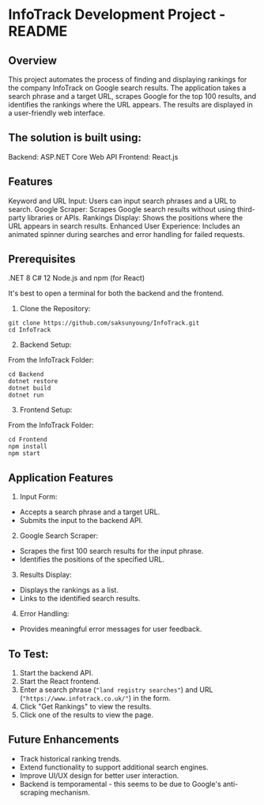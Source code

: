 # InfoTrack Development Project - README

## Overview

This project automates the process of finding and displaying rankings for the company InfoTrack on Google search results. The application takes a search phrase and a target URL, scrapes Google for the top 100 results, and identifies the rankings where the URL appears. The results are displayed in a user-friendly web interface.

## The solution is built using:

Backend: ASP.NET Core Web API
Frontend: React.js

## Features

Keyword and URL Input: Users can input search phrases and a URL to search.
Google Scraper: Scrapes Google search results without using third-party libraries or APIs.
Rankings Display: Shows the positions where the URL appears in search results.
Enhanced User Experience: Includes an animated spinner during searches and error handling for failed requests.

## Prerequisites

.NET 8
C# 12
Node.js and npm (for React)

It's best to open a terminal for both the backend and the frontend.

1. Clone the Repository:

```
git clone https://github.com/saksunyoung/InfoTrack.git
cd InfoTrack
```

2. Backend Setup:
   
From the InfoTrack Folder:

```
cd Backend
dotnet restore
dotnet build
dotnet run
```

3. Frontend Setup:
   
From the InfoTrack Folder:

```
cd Frontend
npm install
npm start
```

## Application Features

1. Input Form:

- Accepts a search phrase and a target URL.
- Submits the input to the backend API.

2. Google Search Scraper:

- Scrapes the first 100 search results for the input phrase.
- Identifies the positions of the specified URL.

3. Results Display:

- Displays the rankings as a list.
- Links to the identified search results.

4. Error Handling:

- Provides meaningful error messages for user feedback.

## To Test:

1. Start the backend API.
2. Start the React frontend.
3. Enter a search phrase (`"land registry searches"`) and URL (`"https://www.infotrack.co.uk/"`) in the form.
4. Click "Get Rankings" to view the results.
5. Click one of the results to view the page.

## Future Enhancements

- Track historical ranking trends.
- Extend functionality to support additional search engines.
- Improve UI/UX design for better user interaction.
- Backend is temporamental - this seems to be due to Google's anti-scraping mechanism.
